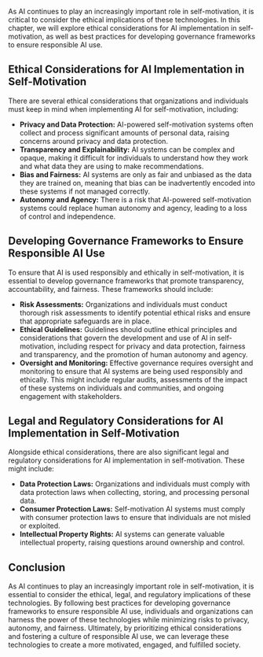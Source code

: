 

As AI continues to play an increasingly important role in self-motivation, it is critical to consider the ethical implications of these technologies. In this chapter, we will explore ethical considerations for AI implementation in self-motivation, as well as best practices for developing governance frameworks to ensure responsible AI use.

Ethical Considerations for AI Implementation in Self-Motivation
---------------------------------------------------------------

There are several ethical considerations that organizations and individuals must keep in mind when implementing AI for self-motivation, including:

* **Privacy and Data Protection:** AI-powered self-motivation systems often collect and process significant amounts of personal data, raising concerns around privacy and data protection.
* **Transparency and Explainability:** AI systems can be complex and opaque, making it difficult for individuals to understand how they work and what data they are using to make recommendations.
* **Bias and Fairness:** AI systems are only as fair and unbiased as the data they are trained on, meaning that bias can be inadvertently encoded into these systems if not managed correctly.
* **Autonomy and Agency:** There is a risk that AI-powered self-motivation systems could replace human autonomy and agency, leading to a loss of control and independence.

Developing Governance Frameworks to Ensure Responsible AI Use
-------------------------------------------------------------

To ensure that AI is used responsibly and ethically in self-motivation, it is essential to develop governance frameworks that promote transparency, accountability, and fairness. These frameworks should include:

* **Risk Assessments:** Organizations and individuals must conduct thorough risk assessments to identify potential ethical risks and ensure that appropriate safeguards are in place.
* **Ethical Guidelines:** Guidelines should outline ethical principles and considerations that govern the development and use of AI in self-motivation, including respect for privacy and data protection, fairness and transparency, and the promotion of human autonomy and agency.
* **Oversight and Monitoring:** Effective governance requires oversight and monitoring to ensure that AI systems are being used responsibly and ethically. This might include regular audits, assessments of the impact of these systems on individuals and communities, and ongoing engagement with stakeholders.

Legal and Regulatory Considerations for AI Implementation in Self-Motivation
----------------------------------------------------------------------------

Alongside ethical considerations, there are also significant legal and regulatory considerations for AI implementation in self-motivation. These might include:

* **Data Protection Laws:** Organizations and individuals must comply with data protection laws when collecting, storing, and processing personal data.
* **Consumer Protection Laws:** Self-motivation AI systems must comply with consumer protection laws to ensure that individuals are not misled or exploited.
* **Intellectual Property Rights:** AI systems can generate valuable intellectual property, raising questions around ownership and control.

Conclusion
----------

As AI continues to play an increasingly important role in self-motivation, it is essential to consider the ethical, legal, and regulatory implications of these technologies. By following best practices for developing governance frameworks to ensure responsible AI use, individuals and organizations can harness the power of these technologies while minimizing risks to privacy, autonomy, and fairness. Ultimately, by prioritizing ethical considerations and fostering a culture of responsible AI use, we can leverage these technologies to create a more motivated, engaged, and fulfilled society.

